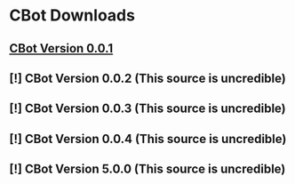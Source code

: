 # CBot Downloads
## [CBot Version 0.0.1](https://toggle.awsapps.com/workdocs/index.html#/share/document/7ac46c1b68740d3a8f0cf0a89bc0f87c4402c0ab69499891cfa6d730ee5f7591)
## [!] CBot Version 0.0.2 (This source is uncredible)
## [!] CBot Version 0.0.3 (This source is uncredible)
## [!] CBot Version 0.0.4 (This source is uncredible)
## [!] CBot Version 5.0.0 (This source is uncredible)

